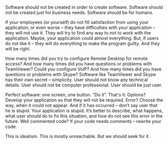 Software should not be created in order to create software. Software should not be created just for business needs. Software should be for humans.

If your employees (or yourself) do not fill satisfaction from using your application, or even worse – they have difficulties with your application – they will not use it. They will try to find any way to not to work with the application. Maybe, your application could almost everything. But, if users do not like it – they will do everything to make the program guilty. And they will be right.

How many times did you try to configure Remote Desktop for remote access? And how many times did you have questions or problems with TeamViewer? Could you configure VoIP? And how many times did you have questions or problems with Skype? Software like TeamViewer and Skype has their own secret – simplicity. User should not know any technical details. User should not be computer professional. User should be just user.

Perfect software: one screen, one button. “Do it”. That's it. Options? Develop your application so that they will not be required. Error? Choose the way, when it could not appear. And if it has occurred – don’t say user that he is stupid. Your application is stupid. It’s better to describe, what happens, what user should do to fix this situation, and how do not see this error in the future. Well commented code? If your code needs comments – rewrite your code.

This is idealism. This is mostly unreachable. But we should seek for it.